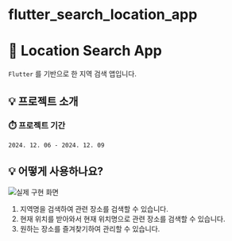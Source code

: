 # flutter_search_location_app

# 📍 Location Search App
``Flutter`` 를 기반으로 한 지역 검색 앱입니다.

## 💡 프로젝트 소개

### ⏱️ 프로젝트 기간
``2024. 12. 06 - 2024. 12. 09``

## 💡 어떻게 사용하나요?
![실제 구현 화면](https://github.com/suhyunChoo/search_location/blob/main/ezgif.com-video-to-gif-converter.gif)

1. 지역명을 검색하여 관련 장소를 검색할 수 있습니다.
2. 현재 위치를 받아와서 현재 위치명으로 관련 장소를 검색할 수 있습니다.
3. 원하는 장소를 즐겨찾기하여 관리할 수 있습니다.